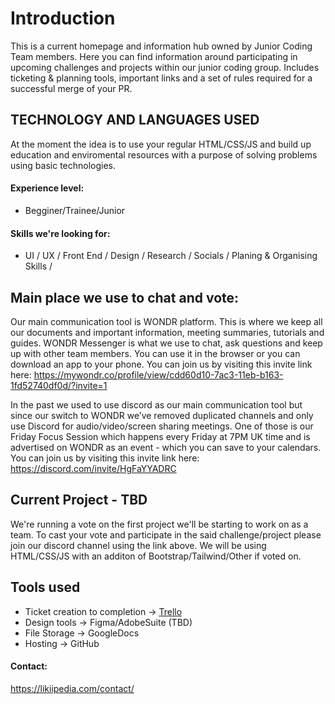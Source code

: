 # Introduction

This is a current homepage and information hub owned by Junior Coding Team members. Here you can find information around participating in upcoming challenges and projects within our junior coding group. Includes ticketing &amp; planning tools, important links and a set of rules required for a successful merge of your PR.

## TECHNOLOGY AND LANGUAGES USED

At the moment the idea is to use your regular HTML/CSS/JS and build up education and enviromental resources with a purpose of solving problems using basic technologies.

#### Experience level:

- Begginer/Trainee/Junior

#### Skills we're looking for:

- UI / UX / Front End / Design / Research / Socials / Planing & Organising Skills /

## Main place we use to chat and vote:

Our main communication tool is WONDR platform. This is where we keep all our documents and important information, meeting summaries, tutorials and guides. WONDR Messenger is what we use to chat, ask questions and keep up with other team members. You can use it in the browser or you can download an app to your phone. You can join us by visiting this invite link here: https://mywondr.co/profile/view/cdd60d10-7ac3-11eb-b163-1fd52740df0d/?invite=1

In the past we used to use discord as our main communication tool but since our switch to WONDR we’ve removed duplicated channels and only use Discord for audio/video/screen sharing meetings. One of those is our Friday Focus Session which happens every Friday at 7PM UK time and is advertised on WONDR as an event - which you can save to your calendars. You can join us by visiting this invite link here: https://discord.com/invite/HgFaYYADRC

## Current Project - TBD

We're running a vote on the first project we'll be starting to work on as a team. To cast your vote and participate in the said challenge/project please join our discord channel using the link above. We will be using HTML/CSS/JS with an additon of Bootstrap/Tailwind/Other if voted on.

## Tools used

- Ticket creation to completion -> [Trello](https://trello.com/invite/b/s08Xvzif/7ba765c506c36284e83aa7d9bc3e19a7/junior-developer-group-task-board)
- Design tools -> Figma/AdobeSuite (TBD)
- File Storage -> GoogleDocs
- Hosting -> GitHub

#### Contact:

https://likiipedia.com/contact/

